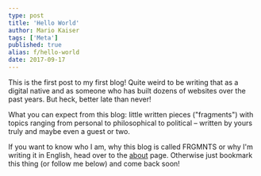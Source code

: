 ```yaml
---
type: post
title: 'Hello World'
author: Mario Kaiser
tags: ['Meta']
published: true
alias: f/hello-world
date: 2017-09-17
---
```


This is the first post to my first blog! Quite weird to be writing that as a digital native and as someone who has built dozens of websites over the past years. But heck, better late than never!

What you can expect from this blog: little written pieces ("fragments") with topics ranging from personal to philosophical to political – written by yours truly and maybe even a guest or two.

If you want to know who I am, why this blog is called FRGMNTS or why I'm writing it in English, head over to the <a href="/about.html">about</a> page. Otherwise just bookmark this thing (or follow me below) and come back soon!
